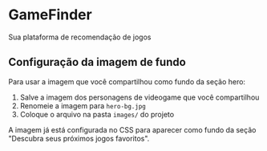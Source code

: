 # GameFinder

Sua plataforma de recomendação de jogos

## Configuração da imagem de fundo

Para usar a imagem que você compartilhou como fundo da seção hero:

1. Salve a imagem dos personagens de videogame que você compartilhou
2. Renomeie a imagem para `hero-bg.jpg`
3. Coloque o arquivo na pasta `images/` do projeto

A imagem já está configurada no CSS para aparecer como fundo da seção "Descubra seus próximos jogos favoritos". 